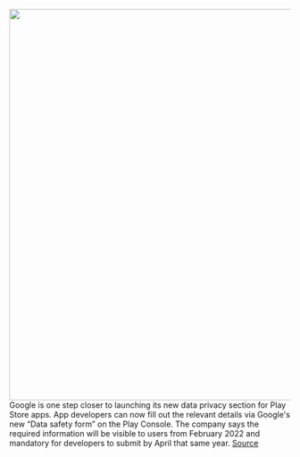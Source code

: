 <img src='https://cdn.vox-cdn.com/thumbor/shWWm9VYM-wF6Dp4rAyRgPaRY-s=/0x0:1920x1080/1200x800/filters:focal(807x387:1113x693)/cdn.vox-cdn.com/uploads/chorus_image/image/70014236/Details_Page_v04.0.png' width='700px' /><br/>
Google is one step closer to launching its new data privacy section for Play Store apps. App developers can now fill out the relevant details via Google's new “Data safety form” on the Play Console. The company says the required information will be visible to users from February 2022 and mandatory for developers to submit by April that same year.
<a href='https://www.theverge.com/2021/10/19/22734153/google-play-store-app-data-privacy-briefings-launch-schedule'> Source <a/>